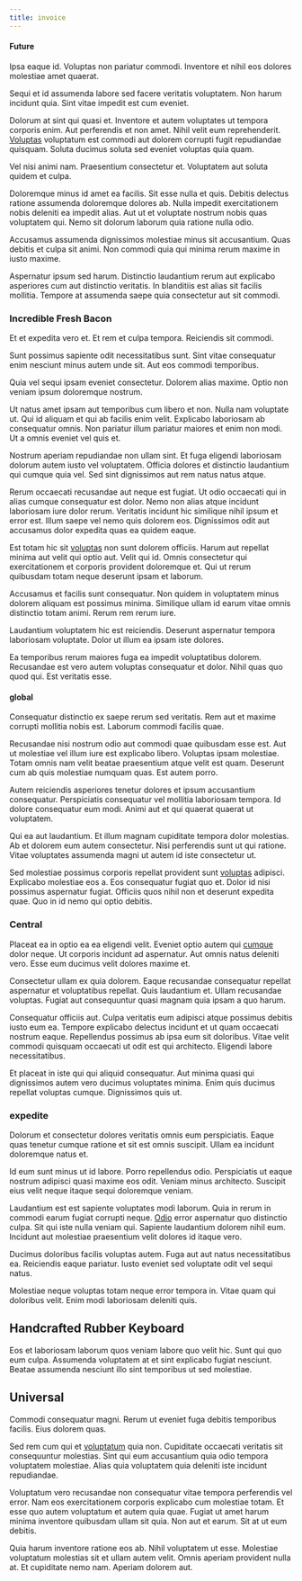 ```yaml
---
title: invoice
---
```


#### Future

Ipsa eaque id. Voluptas non pariatur commodi. Inventore et nihil eos dolores molestiae amet quaerat.

Sequi et id assumenda labore sed facere veritatis voluptatem. Non harum incidunt quia. Sint vitae impedit est cum eveniet.

Dolorum at sint qui quasi et. Inventore et autem voluptates ut tempora corporis enim. Aut perferendis et non amet. Nihil velit eum reprehenderit. [Voluptas](/aspernatur/strategist_silver.md) voluptatum est commodi aut dolorem corrupti fugit repudiandae quisquam. Soluta ducimus soluta sed eveniet voluptas quia quam.

Vel nisi animi nam. Praesentium consectetur et. Voluptatem aut soluta quidem et culpa.

Doloremque minus id amet ea facilis. Sit esse nulla et quis. Debitis delectus ratione assumenda doloremque dolores ab. Nulla impedit exercitationem nobis deleniti ea impedit alias. Aut ut et voluptate nostrum nobis quas voluptatem qui. Nemo sit dolorum laborum quia ratione nulla odio.

Accusamus assumenda dignissimos molestiae minus sit accusantium. Quas debitis et culpa sit animi. Non commodi quia qui minima rerum maxime in iusto maxime.

Aspernatur ipsum sed harum. Distinctio laudantium rerum aut explicabo asperiores cum aut distinctio veritatis. In blanditiis est alias sit facilis mollitia. Tempore at assumenda saepe quia consectetur aut sit commodi.

### Incredible Fresh Bacon

Et et expedita vero et. Et rem et culpa tempora. Reiciendis sit commodi.

Sunt possimus sapiente odit necessitatibus sunt. Sint vitae consequatur enim nesciunt minus autem unde sit. Aut eos commodi temporibus.

Quia vel sequi ipsam eveniet consectetur. Dolorem alias maxime. Optio non veniam ipsum doloremque nostrum.

Ut natus amet ipsam aut temporibus cum libero et non. Nulla nam voluptate ut. Qui id aliquam et qui ab facilis enim velit. Explicabo laboriosam ab consequatur omnis. Non pariatur illum pariatur maiores et enim non modi. Ut a omnis eveniet vel quis et.

Nostrum aperiam repudiandae non ullam sint. Et fuga eligendi laboriosam dolorum autem iusto vel voluptatem. Officia dolores et distinctio laudantium qui cumque quia vel. Sed sint dignissimos aut rem natus natus atque.

Rerum occaecati recusandae aut neque est fugiat. Ut odio occaecati qui in alias cumque consequatur est dolor. Nemo non alias atque incidunt laboriosam iure dolor rerum. Veritatis incidunt hic similique nihil ipsum et error est. Illum saepe vel nemo quis dolorem eos. Dignissimos odit aut accusamus dolor expedita quas ea quidem eaque.

Est totam hic sit [voluptas](/earum/et/planner_lesotho_loti.md) non sunt dolorem officiis. Harum aut repellat minima aut velit qui optio aut. Velit qui id. Omnis consectetur qui exercitationem et corporis provident doloremque et. Qui ut rerum quibusdam totam neque deserunt ipsam et laborum.

Accusamus et facilis sunt consequatur. Non quidem in voluptatem minus dolorem aliquam est possimus minima. Similique ullam id earum vitae omnis distinctio totam animi. Rerum rem rerum iure.

Laudantium voluptatem hic est reiciendis. Deserunt aspernatur tempora laboriosam voluptate. Dolor ut illum ea ipsam iste dolores.

Ea temporibus rerum maiores fuga ea impedit voluptatibus dolorem. Recusandae est vero autem voluptas consequatur et dolor. Nihil quas quo quod qui. Est veritatis esse.

#### global

Consequatur distinctio ex saepe rerum sed veritatis. Rem aut et maxime corrupti mollitia nobis est. Laborum commodi facilis quae.

Recusandae nisi nostrum odio aut commodi quae quibusdam esse est. Aut ut molestiae vel illum iure est explicabo libero. Voluptas ipsam molestiae. Totam omnis nam velit beatae praesentium atque velit est quam. Deserunt cum ab quis molestiae numquam quas. Est autem porro.

Autem reiciendis asperiores tenetur dolores et ipsum accusantium consequatur. Perspiciatis consequatur vel mollitia laboriosam tempora. Id dolore consequatur eum modi. Animi aut et qui quaerat quaerat ut voluptatem.

Qui ea aut laudantium. Et illum magnam cupiditate tempora dolor molestias. Ab et dolorem eum autem consectetur. Nisi perferendis sunt ut qui ratione. Vitae voluptates assumenda magni ut autem id iste consectetur ut.

Sed molestiae possimus corporis repellat provident sunt [voluptas](/eos/libero/eveniet/personal_loan_account.md) adipisci. Explicabo molestiae eos a. Eos consequatur fugiat quo et. Dolor id nisi possimus aspernatur fugiat. Officiis quos nihil non et deserunt expedita quae. Quo in id nemo qui optio debitis.

### Central

Placeat ea in optio ea ea eligendi velit. Eveniet optio autem qui [cumque](/facere/odit/licensed_granite_salad.md) dolor neque. Ut corporis incidunt ad aspernatur. Aut omnis natus deleniti vero. Esse eum ducimus velit dolores maxime et.

Consectetur ullam ex quia dolorem. Eaque recusandae consequatur repellat aspernatur et voluptatibus repellat. Quis laudantium et. Ullam recusandae voluptas. Fugiat aut consequuntur quasi magnam quia ipsam a quo harum.

Consequatur officiis aut. Culpa veritatis eum adipisci atque possimus debitis iusto eum ea. Tempore explicabo delectus incidunt et ut quam occaecati nostrum eaque. Repellendus possimus ab ipsa eum sit doloribus. Vitae velit commodi quisquam occaecati ut odit est qui architecto. Eligendi labore necessitatibus.

Et placeat in iste qui qui aliquid consequatur. Aut minima quasi qui dignissimos autem vero ducimus voluptates minima. Enim quis ducimus repellat voluptas cumque. Dignissimos quis ut.

### expedite

Dolorum et consectetur dolores veritatis omnis eum perspiciatis. Eaque quas tenetur cumque ratione et sit est omnis suscipit. Ullam ea incidunt doloremque natus et.

Id eum sunt minus ut id labore. Porro repellendus odio. Perspiciatis ut eaque nostrum adipisci quasi maxime eos odit. Veniam minus architecto. Suscipit eius velit neque itaque sequi doloremque veniam.

Laudantium est est sapiente voluptates modi laborum. Quia in rerum in commodi earum fugiat corrupti neque. [Odio](/voluptate/nihil/village_rustic_soft_salad_orchid.md) error aspernatur quo distinctio culpa. Sit qui iste nulla veniam qui. Sapiente laudantium dolorem nihil eum. Incidunt aut molestiae praesentium velit dolores id itaque vero.

Ducimus doloribus facilis voluptas autem. Fuga aut aut natus necessitatibus ea. Reiciendis eaque pariatur. Iusto eveniet sed voluptate odit vel sequi natus.

Molestiae neque voluptas totam neque error tempora in. Vitae quam qui doloribus velit. Enim modi laboriosam deleniti quis.

## Handcrafted Rubber Keyboard

Eos et laboriosam laborum quos veniam labore quo velit hic. Sunt qui quo eum culpa. Assumenda voluptatem at et sint explicabo fugiat nesciunt. Beatae assumenda nesciunt illo sint temporibus ut sed molestiae.

## Universal

Commodi consequatur magni. Rerum ut eveniet fuga debitis temporibus facilis. Eius dolorem quas.

Sed rem cum qui et [voluptatum](/dolore/odio/neque/multi_layered_5th_generation.md) quia non. Cupiditate occaecati veritatis sit consequuntur molestias. Sint qui eum accusantium quia odio tempora voluptatem molestiae. Alias quia voluptatem quia deleniti iste incidunt repudiandae.

Voluptatum vero recusandae non consequatur vitae tempora perferendis vel error. Nam eos exercitationem corporis explicabo cum molestiae totam. Et esse quo autem voluptatum et autem quia quae. Fugiat ut amet harum minima inventore quibusdam ullam sit quia. Non aut et earum. Sit at ut eum debitis.

Quia harum inventore ratione eos ab. Nihil voluptatem ut esse. Molestiae voluptatum molestias sit et ullam autem velit. Omnis aperiam provident nulla at. Et cupiditate nemo nam. Aperiam dolorem aut.
